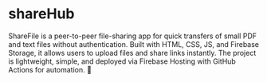 # shareHub
ShareFile is a peer-to-peer file-sharing app for quick transfers of small PDF and text files without authentication. Built with HTML, CSS, JS, and Firebase Storage, it allows users to upload files and share links instantly. The project is lightweight, simple, and deployed via Firebase Hosting with GitHub Actions for automation. 🚀
